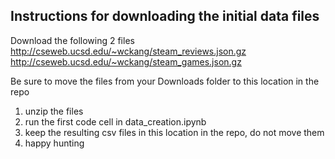 ## Instructions for downloading the initial data files

Download the following 2 files
http://cseweb.ucsd.edu/~wckang/steam_reviews.json.gz  
http://cseweb.ucsd.edu/~wckang/steam_games.json.gz

Be sure to move the files from your Downloads folder to this location in the repo

1) unzip the files
2) run the first code cell in data_creation.ipynb
3) keep the resulting csv files in this location in the repo, do not move them
4) happy hunting
